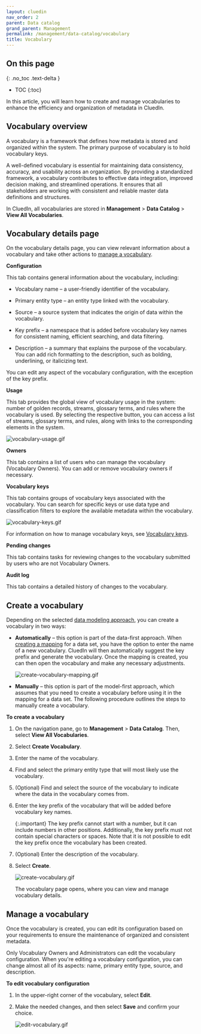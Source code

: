 ```yaml
---
layout: cluedin
nav_order: 2
parent: Data catalog
grand_parent: Management
permalink: /management/data-catalog/vocabulary
title: Vocabulary
---
```

## On this page
{: .no_toc .text-delta }
- TOC
{:toc}

In this article, you will learn how to create and manage vocabularies to enhance the efficiency and organization of metadata in CluedIn.

## Vocabulary overview

A vocabulary is a framework that defines how metadata is stored and organized within the system. The primary purpose of vocabulary is to hold vocabulary keys.

A well-defined vocabulary is essential for maintaining data consistency, accuracy, and usability across an organization. By providing a standardized framework, a vocabulary contributes to effective data integration, improved decision making, and streamlined operations. It ensures that all stakeholders are working with consistent and reliable master data definitions and structures.

In CluedIn, all vocabularies are stored in **Management** > **Data Catalog** > **View All Vocabularies**.

## Vocabulary details page

On the vocabulary details page, you can view relevant information about a vocabulary and take other actions to [manage a vocabulary](#manage-a-vocabulary).

**Configuration**

This tab contains general information about the vocabulary, including:

- Vocabulary name – a user-friendly identifier of the vocabulary.

- Primary entity type – an entity type linked with the vocabulary.

- Source – a source system that indicates the origin of data within the vocabulary.

- Key prefix – a namespace that is added before vocabulary key names for consistent naming, efficient searching, and data filtering.

- Description – a summary that explains the purpose of the vocabulary. You can add rich formatting to the description, such as bolding, underlining, or italicizing text.

You can edit any aspect of the vocabulary configuration, with the exception of the key prefix. 

**Usage**

This tab provides the global view of vocabulary usage in the system: number of golden records, streams, glossary terms, and rules where the vocabulary is used. By selecting the respective button, you can access a list of streams, glossary terms, and rules, along with links to the corresponding elements in the system.

![vocabulary-usage.gif](../../assets/images/management/data-catalog/vocabulary-usage.gif)

**Owners**

This tab contains a list of users who can manage the vocabulary (Vocabulary Owners). You can add or remove vocabulary owners if necessary.

**Vocabulary keys**

This tab contains groups of vocabulary keys associated with the vocabulary. You can search for specific keys or use data type and classification filters to explore the available metadata within the vocabulary.

![vocabulary-keys.gif](../../assets/images/management/data-catalog/vocabulary-keys.gif)

For information on how to manage vocabulary keys, see [Vocabulary keys](/management/data-catalog/vocabulary-keys).

**Pending changes**

This tab contains tasks for reviewing changes to the vocabulary submitted by users who are not Vocabulary Owners.

**Audit log**

This tab contains a detailed history of changes to the vocabulary.

## Create a vocabulary

Depending on the selected [data modeling approach](/management/data-catalog/modeling-approaches), you can create a vocabulary in two ways:

- **Automatically** – this option is part of the data-first approach. When [creating a mapping](/integration/create-mapping) for a data set, you have the option to enter the name of a new vocabulary. CluedIn will then automatically suggest the key prefix and generate the vocabulary. Once the mapping is created, you can then open the vocabulary and make any necessary adjustments.

    ![create-vocabulary-mapping.gif](../../assets/images/management/data-catalog/create-vocabulary-mapping.gif)

- **Manually** – this option is part of the model-first approach, which assumes that you need to create a vocabulary before using it in the mapping for a data set. The following procedure outlines the steps to manually create a vocabulary.

**To create a vocabulary**

1. On the navigation pane, go to **Management** > **Data Catalog**. Then, select **View All Vocabularies**.

1. Select **Create Vocabulary**.

1. Enter the name of the vocabulary.

1. Find and select the primary entity type that will most likely use the vocabulary.

1. (Optional) Find and select the source of the vocabulary to indicate where the data in the vocabulary comes from.

1. Enter the key prefix of the vocabulary that will be added before vocabulary key names.

    {:.important}
    The key prefix cannot start with a number, but it can include numbers in other positions. Additionally, the key prefix must not contain special characters or spaces. Note that it is not possible to edit the key prefix once the vocabulary has been created.

1. (Optional) Enter the description of the vocabulary.

1. Select **Create**.

    ![create-vocabulary.gif](../../assets/images/management/data-catalog/create-vocabulary.gif)

    The vocabulary page opens, where you can view and manage vocabulary details.
    
## Manage a vocabulary

Once the vocabulary is created, you can edit its configuration based on your requirements to ensure the maintenance of organized and consistent metadata.

Only Vocabulary Owners and Administrators can edit the vocabulary configuration. When you're editing a vocabulary configuration, you can change almost all of its aspects: name, primary entity type, source, and description.

**To edit vocabulary configuration**

1. In the upper-right corner of the vocabulary, select **Edit**.

1. Make the needed changes, and then select **Save** and confirm your choice.

    ![edit-vocabulary.gif](../../assets/images/management/data-catalog/edit-vocabulary.gif)